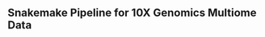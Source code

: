 Snakemake Pipeline for 10X Genomics Multiome Data
--------------------------------------------------
